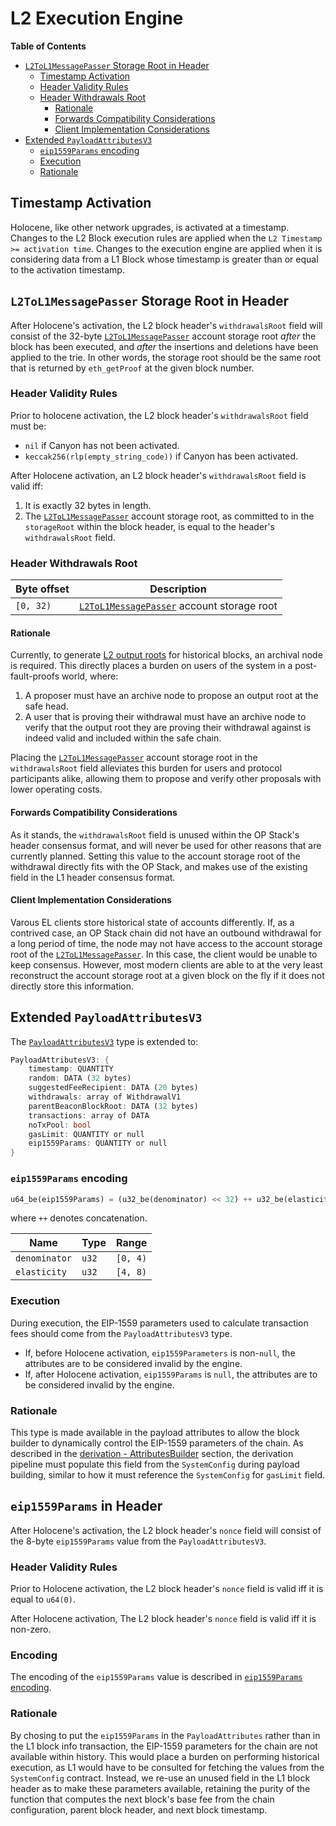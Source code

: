 # L2 Execution Engine

<!-- START doctoc generated TOC please keep comment here to allow auto update -->
<!-- DON'T EDIT THIS SECTION, INSTEAD RE-RUN doctoc TO UPDATE -->
**Table of Contents**

- [`L2ToL1MessagePasser` Storage Root in Header](#l2tol1messagepasser-storage-root-in-header)
  - [Timestamp Activation](#timestamp-activation)
  - [Header Validity Rules](#header-validity-rules)
  - [Header Withdrawals Root](#header-withdrawals-root)
    - [Rationale](#rationale)
    - [Forwards Compatibility Considerations](#forwards-compatibility-considerations)
    - [Client Implementation Considerations](#client-implementation-considerations)
- [Extended `PayloadAttributesV3`](#extended-payloadattributesv3)
  - [`eip1559Params` encoding](#eip1559params-encoding)
  - [Execution](#execution)
  - [Rationale](#rationale-1)

<!-- END doctoc generated TOC please keep comment here to allow auto update -->

## Timestamp Activation

Holocene, like other network upgrades, is activated at a timestamp.
Changes to the L2 Block execution rules are applied when the `L2 Timestamp >= activation time`.
Changes to the execution engine are applied when it is considering data from a L1 Block whose timestamp
is greater than or equal to the activation timestamp.

## `L2ToL1MessagePasser` Storage Root in Header

After Holocene's activation, the L2 block header's `withdrawalsRoot` field will consist of the 32-byte
[`L2ToL1MessagePasser`][l2-to-l1-mp] account storage root _after_ the block has been executed, and _after_ the
insertions and deletions have been applied to the trie. In other words, the storage root should be the same root
that is returned by `eth_getProof` at the given block number.

### Header Validity Rules

Prior to holocene activation, the L2 block header's `withdrawalsRoot` field must be:

- `nil` if Canyon has not been activated.
- `keccak256(rlp(empty_string_code))` if Canyon has been activated.

After Holocene activation, an L2 block header's `withdrawalsRoot` field is valid iff:

1. It is exactly 32 bytes in length.
1. The [`L2ToL1MessagePasser`][l2-to-l1-mp] account storage root, as committed to in the `storageRoot` within the block
   header, is equal to the header's `withdrawalsRoot` field.

### Header Withdrawals Root

| Byte offset | Description                                               |
| ----------- | --------------------------------------------------------- |
| `[0, 32)`   | [`L2ToL1MessagePasser`][l2-to-l1-mp] account storage root |

#### Rationale

Currently, to generate [L2 output roots][output-root] for historical blocks, an archival node is required. This directly
places a burden on users of the system in a post-fault-proofs world, where:

1. A proposer must have an archive node to propose an output root at the safe head.
1. A user that is proving their withdrawal must have an archive node to verify that the output root they are proving
   their withdrawal against is indeed valid and included within the safe chain.

Placing the [`L2ToL1MessagePasser`][l2-to-l1-mp] account storage root in the `withdrawalsRoot` field alleviates this burden
for users and protocol participants alike, allowing them to propose and verify other proposals with lower operating costs.

#### Forwards Compatibility Considerations

As it stands, the `withdrawalsRoot` field is unused within the OP Stack's header consensus format, and will never be
used for other reasons that are currently planned. Setting this value to the account storage root of the withdrawal
directly fits with the OP Stack, and makes use of the existing field in the L1 header consensus format.

#### Client Implementation Considerations

Varous EL clients store historical state of accounts differently. If, as a contrived case, an OP Stack chain did not have
an outbound withdrawal for a long period of time, the node may not have access to the account storage root of the
[`L2ToL1MessagePasser`][l2-to-l1-mp]. In this case, the client would be unable to keep consensus. However, most modern
clients are able to at the very least reconstruct the account storage root at a given block on the fly if it does not
directly store this information.

## Extended `PayloadAttributesV3`

The [`PayloadAttributesV3`](https://github.com/ethereum/execution-apis/blob/cea7eeb642052f4c2e03449dc48296def4aafc24/src/engine/cancun.md#payloadattributesv3)
type is extended to:

```rs
PayloadAttributesV3: {
    timestamp: QUANTITY
    random: DATA (32 bytes)
    suggestedFeeRecipient: DATA (20 bytes)
    withdrawals: array of WithdrawalV1
    parentBeaconBlockRoot: DATA (32 bytes)
    transactions: array of DATA
    noTxPool: bool
    gasLimit: QUANTITY or null
    eip1559Params: QUANTITY or null
}
```

### `eip1559Params` encoding

```rs
u64_be(eip1559Params) = (u32_be(denominator) << 32) ++ u32_be(elasticity)
```

where `++` denotes concatenation.

| Name          | Type  | Range    |
| ------------- | ----- | -------- |
| `denominator` | `u32` | `[0, 4)` |
| `elasticity`  | `u32` | `[4, 8)` |

### Execution

During execution, the EIP-1559 parameters used to calculate transaction fees should come from the `PayloadAttributesV3`
type.

- If, before Holocene activation, `eip1559Parameters` is non-`null`, the attributes are to be considered invalid by the engine.
- If, after Holocene activation, `eip1559Params` is `null`, the attributes are to be considered invalid by the engine.

### Rationale

This type is made available in the payload attributes to allow the block builder to dynamically control the EIP-1559
parameters of the chain. As described in the [derivation - AttributesBuilder](./derivation.md#attributes-builder)
section, the derivation pipeline must populate this field from the `SystemConfig` during payload building, similar to 
how it must reference the `SystemConfig` for `gasLimit` field.

## `eip1559Params` in Header

After Holocene's activation, the L2 block header's `nonce` field will consist of the 8-byte
`eip1559Params` value from the `PayloadAttributesV3`.

### Header Validity Rules

Prior to Holocene activation, the L2 block header's `nonce` field is valid iff it is equal to `u64(0)`.

After Holocene activation, The L2 block header's `nonce` field is valid iff it is non-zero.

### Encoding

The encoding of the `eip1559Params` value is described in [`eip1559Params` encoding](#eip1559params-encoding).

### Rationale

By chosing to put the `eip1559Params` in the `PayloadAttributes` rather than in the L1 block info transaction,
the EIP-1559 parameters for the chain are not available within history. This would place a burden on performing
historical execution, as L1 would have to be consulted for fetching the values from the `SystemConfig` contract.
Instead, we re-use an unused field in the L1 block header as to make these parameters available, retaining the
purity of the function that computes the next block's base fee from the chain configuration, parent block header,
and next block timestamp.

[l2-to-l1-mp]: ../../protocol/predeploys.md#L2ToL1MessagePasser
[output-root]: ../../glossary.md#l2-output-root
